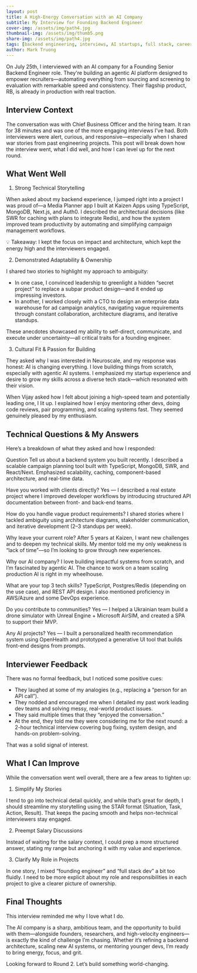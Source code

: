 ```yaml
---
layout: post
title: A High-Energy Conversation with an AI Company
subtitle: My Interview for Founding Backend Engineer
cover-img: /assets/img/path4.jpg
thumbnail-img: /assets/img/thumb5.png
share-img: /assets/img/path4.jpg
tags: [backend engineering, interviews, AI startups, full stack, career journey]
author: Mark Truong
---
```


On July 25th, I interviewed with an AI company for a Founding Senior Backend Engineer role. They're building an agentic AI platform designed to empower recruiters—automating everything from sourcing and screening to evaluation with remarkable speed and consistency. Their flagship product, RB, is already in production with real traction.

## Interview Context

The conversation was with Chief Business Officer and the hiring team. It ran for 38 minutes and was one of the more engaging interviews I’ve had. Both interviewers were alert, curious, and responsive—especially when I shared war stories from past engineering projects. This post will break down how the interview went, what I did well, and how I can level up for the next round.

## What Went Well

1. Strong Technical Storytelling

When asked about my backend experience, I jumped right into a project I was proud of—a Media Planner app I built at Kaizen Apps using TypeScript, MongoDB, Next.js, and Auth0. I described the architectural decisions (like SWR for caching with plans to integrate Redis), and how the system improved team productivity by automating and simplifying campaign management workflows.

💡 Takeaway: I kept the focus on impact and architecture, which kept the energy high and the interviewers engaged.

2. Demonstrated Adaptability & Ownership

I shared two stories to highlight my approach to ambiguity:
* In one case, I convinced leadership to greenlight a hidden “secret project” to replace a subpar product design—and it ended up impressing investors.
* In another, I worked closely with a CTO to design an enterprise data warehouse for ad campaign analytics, navigating vague requirements through constant collaboration, architecture diagrams, and iterative standups.

These anecdotes showcased my ability to self-direct, communicate, and execute under uncertainty—all critical traits for a founding engineer.

3. Cultural Fit & Passion for Building

They asked why I was interested in Neuroscale, and my response was honest: AI is changing everything. I love building things from scratch, especially with agentic AI systems. I emphasized my startup experience and desire to grow my skills across a diverse tech stack—which resonated with their vision.

When Vijay asked how I felt about joining a high-speed team and potentially leading one, I lit up. I explained how I enjoy mentoring other devs, doing code reviews, pair programming, and scaling systems fast. They seemed genuinely pleased by my enthusiasm.

## Technical Questions & My Answers

Here’s a breakdown of what they asked and how I responded:

Question
Tell us about a backend system you built recently. I described a scalable campaign planning tool built with TypeScript, MongoDB, SWR, and React/Next. Emphasized scalability, caching, component-based architecture, and real-time data.

Have you worked with clients directly?	Yes — I described a real estate project where I improved developer workflows by introducing structured API documentation between front- and back-end teams.

How do you handle vague product requirements? I shared stories where I tackled ambiguity using architecture diagrams, stakeholder communication, and iterative development (2–3 standups per week).

Why leave your current role? After 5 years at Kaizen, I want new challenges and to deepen my technical skills. My mentor told me my only weakness is “lack of time”—so I’m looking to grow through new experiences.

Why our AI company?	I love building impactful systems from scratch, and I’m fascinated by agentic AI. The chance to work on a team scaling production AI is right in my wheelhouse.

What are your top 3 tech skills? TypeScript, Postgres/Redis (depending on the use case), and REST API design. I also mentioned proficiency in AWS/Azure and some DevOps experience.

Do you contribute to communities? Yes — I helped a Ukrainian team build a drone simulator with Unreal Engine + Microsoft AirSIM, and created a SPA to support their MVP.

Any AI projects? Yes — I built a personalized health recommendation system using OpenHealth and prototyped a generative UI tool that builds front-end designs from prompts.

## Interviewer Feedback

There was no formal feedback, but I noticed some positive cues:
* They laughed at some of my analogies (e.g., replacing a “person for an API call”).
* They nodded and encouraged me when I detailed my past work leading dev teams and solving messy, real-world product issues.
* They said multiple times that they “enjoyed the conversation.”
* At the end, they told me they were considering me for the next round: a 2-hour technical interview covering bug fixing, system design, and hands-on problem-solving.

That was a solid signal of interest.

## What I Can Improve

While the conversation went well overall, there are a few areas to tighten up:

1. Simplify My Stories

I tend to go into technical detail quickly, and while that’s great for depth, I should streamline my storytelling using the STAR format (Situation, Task, Action, Result). That keeps the pacing smooth and helps non-technical interviewers stay engaged.

2. Preempt Salary Discussions

Instead of waiting for the salary context, I could prep a more structured answer, stating my range but anchoring it with my value and experience.

3. Clarify My Role in Projects

In one story, I mixed “founding engineer” and “full stack dev” a bit too fluidly. I need to be more explicit about my role and responsibilities in each project to give a clearer picture of ownership.

## Final Thoughts

This interview reminded me why I love what I do.

The AI company is a sharp, ambitious team, and the opportunity to build with them—alongside founders, researchers, and high-velocity engineers—is exactly the kind of challenge I’m chasing. Whether it’s refining a backend architecture, scaling new AI systems, or mentoring younger devs, I’m ready to bring energy, focus, and grit.

Looking forward to Round 2. Let’s build something world-changing.

